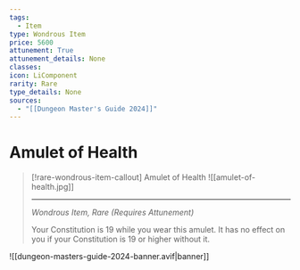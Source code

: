 ```yaml
---
tags:
  - Item
type: Wondrous Item
price: 5600
attunement: True
attunement_details: None
classes:
icon: LiComponent
rarity: Rare
type_details: None
sources: 
  - "[[Dungeon Master's Guide 2024]]"
---
```

# Amulet of Health
>[!rare-wondrous-item-callout] Amulet of Health
>![[amulet-of-health.jpg]]
>
>- - -
>_Wondrous Item, Rare (Requires Attunement)_
>
>Your Constitution is 19 while you wear this amulet. It has no effect on you if your Constitution is 19 or higher without it.
>


![[dungeon-masters-guide-2024-banner.avif|banner]]